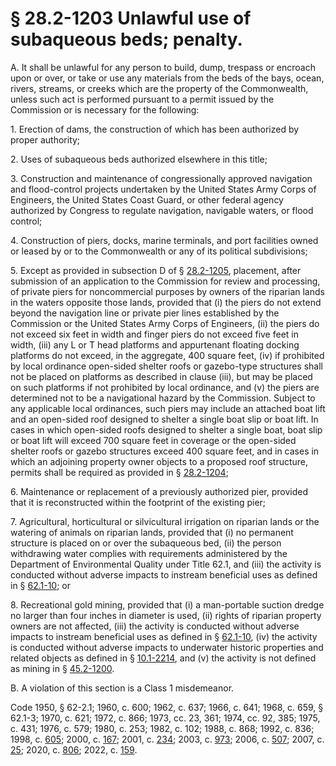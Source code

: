 # § 28.2-1203 Unlawful use of subaqueous beds; penalty.

<p>A. It shall be unlawful for any person to build, dump, trespass or encroach upon or over, or take or use any materials from the beds of the bays, ocean, rivers, streams, or creeks which are the property of the Commonwealth, unless such act is performed pursuant to a permit issued by the Commission or is necessary for the following:</p><p>1. Erection of dams, the construction of which has been authorized by proper authority;</p><p>2. Uses of subaqueous beds authorized elsewhere in this title;</p><p>3. Construction and maintenance of congressionally approved navigation and flood-control projects undertaken by the United States Army Corps of Engineers, the United States Coast Guard, or other federal agency authorized by Congress to regulate navigation, navigable waters, or flood control;</p><p>4. Construction of piers, docks, marine terminals, and port facilities owned or leased by or to the Commonwealth or any of its political subdivisions;</p><p>5. Except as provided in subsection D of § <a href='/vacode/28.2-1205/'>28.2-1205</a>, placement, after submission of an application to the Commission for review and processing, of private piers for noncommercial purposes by owners of the riparian lands in the waters opposite those lands, provided that (i) the piers do not extend beyond the navigation line or private pier lines established by the Commission or the United States Army Corps of Engineers, (ii) the piers do not exceed six feet in width and finger piers do not exceed five feet in width, (iii) any L or T head platforms and appurtenant floating docking platforms do not exceed, in the aggregate, 400 square feet, (iv) if prohibited by local ordinance open-sided shelter roofs or gazebo-type structures shall not be placed on platforms as described in clause (iii), but may be placed on such platforms if not prohibited by local ordinance, and (v) the piers are determined not to be a navigational hazard by the Commission. Subject to any applicable local ordinances, such piers may include an attached boat lift and an open-sided roof designed to shelter a single boat slip or boat lift. In cases in which open-sided roofs designed to shelter a single boat, boat slip or boat lift will exceed 700 square feet in coverage or the open-sided shelter roofs or gazebo structures exceed 400 square feet, and in cases in which an adjoining property owner objects to a proposed roof structure, permits shall be required as provided in § <a href='/vacode/28.2-1204/'>28.2-1204</a>;</p><p>6. Maintenance or replacement of a previously authorized pier, provided that it is reconstructed within the footprint of the existing pier;</p><p>7. Agricultural, horticultural or silvicultural irrigation on riparian lands or the watering of animals on riparian lands, provided that (i) no permanent structure is placed on or over the subaqueous bed, (ii) the person withdrawing water complies with requirements administered by the Department of Environmental Quality under Title 62.1, and (iii) the activity is conducted without adverse impacts to instream beneficial uses as defined in § <a href='/vacode/62.1-10/'>62.1-10</a>; or</p><p>8. Recreational gold mining, provided that (i) a man-portable suction dredge no larger than four inches in diameter is used, (ii) rights of riparian property owners are not affected, (iii) the activity is conducted without adverse impacts to instream beneficial uses as defined in § <a href='/vacode/62.1-10/'>62.1-10</a>, (iv) the activity is conducted without adverse impacts to underwater historic properties and related objects as defined in § <a href='/vacode/10.1-2214/'>10.1-2214</a>, and (v) the activity is not defined as mining in § <a href='/vacode/45.2-1200/'>45.2-1200</a>.</p><p>B. A violation of this section is a Class 1 misdemeanor.</p><p>Code 1950, § 62-2.1; 1960, c. 600; 1962, c. 637; 1966, c. 641; 1968, c. 659, § 62.1-3; 1970, c. 621; 1972, c. 866; 1973, cc. 23, 361; 1974, cc. 92, 385; 1975, c. 431; 1976, c. 579; 1980, c. 253; 1982, c. 102; 1988, c. 868; 1992, c. 836; 1998, c. <a href='http://lis.virginia.gov/cgi-bin/legp604.exe?981+ful+CHAP0605'>605</a>; 2000, c. <a href='http://lis.virginia.gov/cgi-bin/legp604.exe?001+ful+CHAP0167'>167</a>; 2001, c. <a href='http://lis.virginia.gov/cgi-bin/legp604.exe?011+ful+CHAP0234'>234</a>; 2003, c. <a href='http://lis.virginia.gov/cgi-bin/legp604.exe?031+ful+CHAP0973'>973</a>; 2006, c. <a href='http://lis.virginia.gov/cgi-bin/legp604.exe?061+ful+CHAP0507'>507</a>; 2007, c. <a href='http://lis.virginia.gov/cgi-bin/legp604.exe?071+ful+CHAP0025'>25</a>; 2020, c. <a href='http://lis.virginia.gov/cgi-bin/legp604.exe?201+ful+CHAP0806'>806</a>; 2022, c. <a href='http://lis.virginia.gov/cgi-bin/legp604.exe?221+ful+CHAP0159'>159</a>.</p>